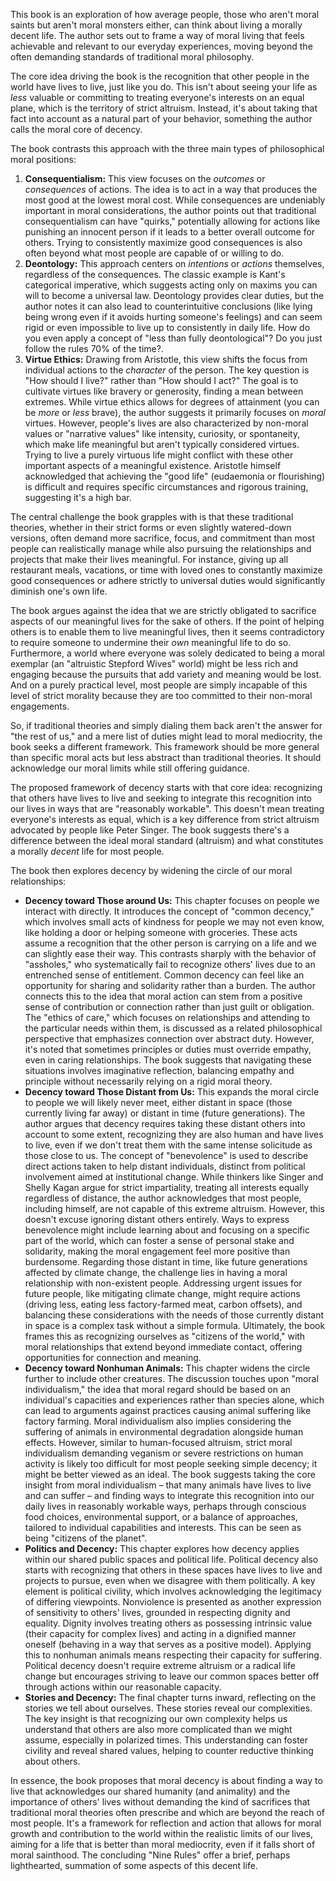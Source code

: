 This book is an exploration of how average people, those who aren't moral saints but aren't moral monsters either, can think about living a morally decent life. The author sets out to frame a way of moral living that feels achievable and relevant to our everyday experiences, moving beyond the often demanding standards of traditional moral philosophy.

The core idea driving the book is the recognition that other people in the world have lives to live, just like you do. This isn't about seeing your life as _less_ valuable or committing to treating everyone's interests on an equal plane, which is the territory of strict altruism. Instead, it's about taking that fact into account as a natural part of your behavior, something the author calls the moral core of decency.

The book contrasts this approach with the three main types of philosophical moral positions:

1. **Consequentialism:** This view focuses on the _outcomes_ or _consequences_ of actions. The idea is to act in a way that produces the most good at the lowest moral cost. While consequences are undeniably important in moral considerations, the author points out that traditional consequentialism can have "quirks," potentially allowing for actions like punishing an innocent person if it leads to a better overall outcome for others. Trying to consistently maximize good consequences is also often beyond what most people are capable of or willing to do.
2. **Deontology:** This approach centers on _intentions_ or _actions_ themselves, regardless of the consequences. The classic example is Kant's categorical imperative, which suggests acting only on maxims you can will to become a universal law. Deontology provides clear duties, but the author notes it can also lead to counterintuitive conclusions (like lying being wrong even if it avoids hurting someone's feelings) and can seem rigid or even impossible to live up to consistently in daily life. How do you even apply a concept of "less than fully deontological"? Do you just follow the rules 70% of the time?.
3. **Virtue Ethics:** Drawing from Aristotle, this view shifts the focus from individual actions to the _character_ of the person. The key question is "How should I live?" rather than "How should I act?" The goal is to cultivate virtues like bravery or generosity, finding a mean between extremes. While virtue ethics allows for degrees of attainment (you can be _more_ or _less_ brave), the author suggests it primarily focuses on _moral_ virtues. However, people's lives are also characterized by non-moral values or "narrative values" like intensity, curiosity, or spontaneity, which make life meaningful but aren't typically considered virtues. Trying to live a purely virtuous life might conflict with these other important aspects of a meaningful existence. Aristotle himself acknowledged that achieving the "good life" (eudaemonia or flourishing) is difficult and requires specific circumstances and rigorous training, suggesting it's a high bar.

The central challenge the book grapples with is that these traditional theories, whether in their strict forms or even slightly watered-down versions, often demand more sacrifice, focus, and commitment than most people can realistically manage while also pursuing the relationships and projects that make their lives meaningful. For instance, giving up all restaurant meals, vacations, or time with loved ones to constantly maximize good consequences or adhere strictly to universal duties would significantly diminish one's own life.

The book argues against the idea that we are strictly obligated to sacrifice aspects of our meaningful lives for the sake of others. If the point of helping others is to enable them to live meaningful lives, then it seems contradictory to require someone to undermine their _own_ meaningful life to do so. Furthermore, a world where everyone was solely dedicated to being a moral exemplar (an "altruistic Stepford Wives" world) might be less rich and engaging because the pursuits that add variety and meaning would be lost. And on a purely practical level, most people are simply incapable of this level of strict morality because they are too committed to their non-moral engagements.

So, if traditional theories and simply dialing them back aren't the answer for "the rest of us," and a mere list of duties might lead to moral mediocrity, the book seeks a different framework. This framework should be more general than specific moral acts but less abstract than traditional theories. It should acknowledge our moral limits while still offering guidance.

The proposed framework of decency starts with that core idea: recognizing that others have lives to live and seeking to integrate this recognition into our lives in ways that are "reasonably workable". This doesn't mean treating everyone's interests as equal, which is a key difference from strict altruism advocated by people like Peter Singer. The book suggests there's a difference between the ideal moral standard (altruism) and what constitutes a morally _decent_ life for most people.

The book then explores decency by widening the circle of our moral relationships:

- **Decency toward Those around Us:** This chapter focuses on people we interact with directly. It introduces the concept of "common decency," which involves small acts of kindness for people we may not even know, like holding a door or helping someone with groceries. These acts assume a recognition that the other person is carrying on a life and we can slightly ease their way. This contrasts sharply with the behavior of "assholes," who systematically fail to recognize others' lives due to an entrenched sense of entitlement. Common decency can feel like an opportunity for sharing and solidarity rather than a burden. The author connects this to the idea that moral action can stem from a positive sense of contribution or connection rather than just guilt or obligation. The "ethics of care," which focuses on relationships and attending to the particular needs within them, is discussed as a related philosophical perspective that emphasizes connection over abstract duty. However, it's noted that sometimes principles or duties must override empathy, even in caring relationships. The book suggests that navigating these situations involves imaginative reflection, balancing empathy and principle without necessarily relying on a rigid moral theory.
- **Decency toward Those Distant from Us:** This expands the moral circle to people we will likely never meet, either distant in space (those currently living far away) or distant in time (future generations). The author argues that decency requires taking these distant others into account to some extent, recognizing they are also human and have lives to live, even if we don't treat them with the same intense solicitude as those close to us. The concept of "benevolence" is used to describe direct actions taken to help distant individuals, distinct from political involvement aimed at institutional change. While thinkers like Singer and Shelly Kagan argue for strict impartiality, treating all interests equally regardless of distance, the author acknowledges that most people, including himself, are not capable of this extreme altruism. However, this doesn't excuse ignoring distant others entirely. Ways to express benevolence might include learning about and focusing on a specific part of the world, which can foster a sense of personal stake and solidarity, making the moral engagement feel more positive than burdensome. Regarding those distant in time, like future generations affected by climate change, the challenge lies in having a moral relationship with non-existent people. Addressing urgent issues for future people, like mitigating climate change, might require actions (driving less, eating less factory-farmed meat, carbon offsets), and balancing these considerations with the needs of those currently distant in space is a complex task without a simple formula. Ultimately, the book frames this as recognizing ourselves as "citizens of the world," with moral relationships that extend beyond immediate contact, offering opportunities for connection and meaning.
- **Decency toward Nonhuman Animals:** This chapter widens the circle further to include other creatures. The discussion touches upon "moral individualism," the idea that moral regard should be based on an individual's capacities and experiences rather than species alone, which can lead to arguments against practices causing animal suffering like factory farming. Moral individualism also implies considering the suffering of animals in environmental degradation alongside human effects. However, similar to human-focused altruism, strict moral individualism demanding veganism or severe restrictions on human activity is likely too difficult for most people seeking simple decency; it might be better viewed as an ideal. The book suggests taking the core insight from moral individualism – that many animals have lives to live and can suffer – and finding ways to integrate this recognition into our daily lives in reasonably workable ways, perhaps through conscious food choices, environmental support, or a balance of approaches, tailored to individual capabilities and interests. This can be seen as being "citizens of the planet".
- **Politics and Decency:** This chapter explores how decency applies within our shared public spaces and political life. Political decency also starts with recognizing that others in these spaces have lives to live and projects to pursue, even when we disagree with them politically. A key element is political civility, which involves acknowledging the legitimacy of differing viewpoints. Nonviolence is presented as another expression of sensitivity to others' lives, grounded in respecting dignity and equality. Dignity involves treating others as possessing intrinsic value (their capacity for complex lives) and acting in a dignified manner oneself (behaving in a way that serves as a positive model). Applying this to nonhuman animals means respecting their capacity for suffering. Political decency doesn't require extreme altruism or a radical life change but encourages striving to leave our common spaces better off through actions within our reasonable capacity.
- **Stories and Decency:** The final chapter turns inward, reflecting on the stories we tell about ourselves. These stories reveal our complexities. The key insight is that recognizing our own complexity helps us understand that others are also more complicated than we might assume, especially in polarized times. This understanding can foster civility and reveal shared values, helping to counter reductive thinking about others.

In essence, the book proposes that moral decency is about finding a way to live that acknowledges our shared humanity (and animality) and the importance of others' lives without demanding the kind of sacrifices that traditional moral theories often prescribe and which are beyond the reach of most people. It's a framework for reflection and action that allows for moral growth and contribution to the world within the realistic limits of our lives, aiming for a life that is better than moral mediocrity, even if it falls short of moral sainthood. The concluding "Nine Rules" offer a brief, perhaps lighthearted, summation of some aspects of this decent life.